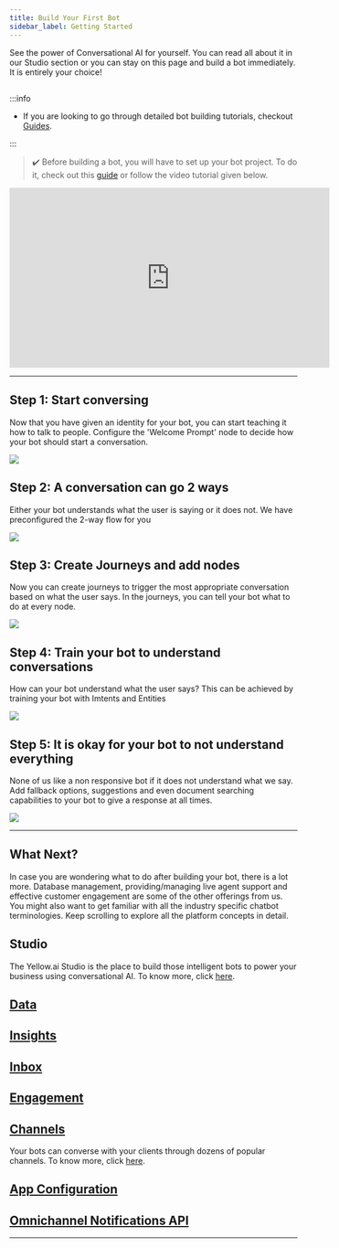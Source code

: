 ```yaml
---
title: Build Your First Bot
sidebar_label: Getting Started
---
```

See the power of Conversational AI for yourself. You can read all about it in our Studio section or you can stay on this page and build a bot immediately.
It is entirely your choice!
## 

:::info

- If you are looking to go through detailed bot building tutorials, checkout [Guides](../cookbooks/getting_started).

:::

> :heavy_check_mark: Before building a bot, you will have to set up your bot project. To do it, check out this [guide](../cookbooks/getting_started) or follow the video tutorial given below.

<p align="center"><iframe width="560" height="315" src="https://www.youtube.com/embed/pT5PpSKTeb8" title="YouTube video player" frameborder="0" allow="autoplay; clipboard-write; picture-in-picture" allowfullscreen="True"></iframe></p>

---
## Step 1: Start conversing

Now that you have given an identity for your bot, you can start teaching it how to talk to people. Configure the 'Welcome Prompt' node to decide how your bot should start a conversation.


![](https://cdn.yellowmessenger.com/WggzQMhsdGrE1622775051655.gif)
<!-- update GIF here -->

## Step 2: A conversation can go 2 ways

Either your bot understands what the user is saying or it does not. We have preconfigured the 2-way flow for you

![](https://cdn.yellowmessenger.com/SCuQkvpM3uED1622776948618.png)
<!-- update annotated bot flow here -->

## Step 3: Create Journeys and add nodes

Now you can create journeys to trigger the most appropriate conversation based on what the user says. In the journeys, you can tell your bot what to do at every node.


![](https://cdn.yellowmessenger.com/HcqmeMMpgUH61622775056612.gif)

## Step 4: Train your bot to understand conversations

How can your bot understand what the user says? This can be achieved by training your bot with Imtents and Entities

![](https://cdn.yellowmessenger.com/LJhFPn8514u21622783162564.gif)

## Step 5: It is okay for your bot to not understand everything

None of us like a non responsive bot if it does not understand what we say. Add fallback options, suggestions and even document searching capabilities to your bot to give a response at all times. 

![](https://cdn.yellowmessenger.com/J6JB5Qx31nyM1622775060762.png)

---

## What Next?

In case you are wondering what to do after building your bot, there is a lot more. Database management, providing/managing live agent support and effective customer engagement are some of the other offerings from us. You might also want to get familiar with all the industry specific chatbot terminologies. Keep scrolling to explore all the platform concepts in detail.

## Studio

The Yellow.ai Studio is the place to build those intelligent bots to power your business using conversational AI. To know more, click [here](../../docs/platform_concepts/studio/overview).

## [Data](../platform_concepts/data/create-tables)

## [Insights](../platform_concepts/growth/growth)

## [Inbox](../platform_concepts/inbox/inbox)

## [Engagement](../platform_concepts/engagement/engage)

## [Channels](../platform_concepts/channelConfiguration/alexa)

Your bots can converse with your clients through dozens of popular channels. To know more, click [here](../../platform_concepts/channelConfiguration/overview).

## [App Configuration](../platform_concepts/appConfiguration/azure-ad)

## [Omnichannel Notifications API](../platform_concepts/omniChannelNotifications/gettingStarted)

---